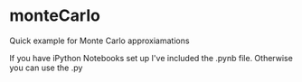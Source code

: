 monteCarlo
==========

Quick example for Monte Carlo approxiamations

If you have iPython Notebooks set up I've included the .pynb file.  Otherwise you can use the .py
